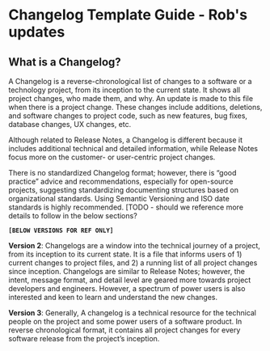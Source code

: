 # Changelog Template Guide - Rob's updates

## What is a Changelog?

A Changelog is a reverse-chronological list of changes to a software or a technology project, from its inception to the current state. It shows all project changes, who made them, and why. An update is made to this file when there is a project change. These changes include additions, deletions, and software changes to project code, such as new features, bug fixes, database changes, UX changes, etc. 

Although related to Release Notes, a Changelog is different because it includes additional technical and detailed information, while Release Notes focus more on the customer- or user-centric project changes.

There is no standardized Changelog format; however, there is “good practice” advice and recommendations, especially for open-source projects, suggesting standardizing documenting structures based on organizational standards. Using Semantic Versioning and ISO date standards is highly recommended. [TODO - should we reference more details to follow in the below sections?

**`[BELOW VERSIONS FOR REF ONLY]`**

**Version 2**: Changelogs are a window into the technical journey of a project, from its inception to its current state. It is a file that informs users of 1) current changes to project files, and 2) a running list of all project changes since inception. Changelogs are similar to Release Notes; however, the intent, message format, and detail level are geared more towards project developers and engineers. However, a spectrum of power users is also interested and keen to learn and understand the new changes.

**Version 3**: Generally, A changelog is a technical resource for the technical people on the project and some power users of a software product. In reverse chronological format, it contains all project changes for every software release from the project’s inception.



